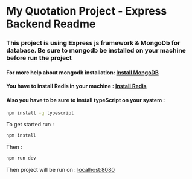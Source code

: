 # My Quotation Project - Express Backend Readme

### This project is using Express js framework & MongoDb for database. Be sure to mongodb be installed on your machine before run the project

#### For more help about mongodb installation: [Install MongoDB](https://www.mongodb.com/docs/manual/installation/)

#### You have to install Redis in your machine : [Install Redis](https://redis.io/docs/getting-started/installation/)

#### Also you have to be sure to install typeScript on your system :

```bash
npm install -g typescript
```

To get started run :

```bash
npm install
```

Then :

```bash
npm run dev
```

Then project will be run on : [localhost:8080](http://localhost:8080/)
